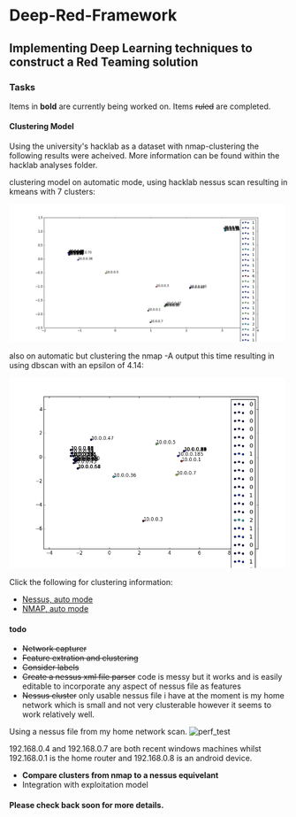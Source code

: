 # Deep-Red-Framework

## Implementing Deep Learning techniques to construct a Red Teaming solution

### Tasks

Items in __bold__ are currently being worked on.
Items ~~ruled~~ are completed.

#### Clustering Model

Using the university's hacklab as a dataset with nmap-clustering the following results were acheived. 
More information can be found within the hacklab analyses folder.

clustering model on automatic mode, using hacklab nessus scan resulting in kmeans with 7 clusters:

<img src="/hacklab analyses/hacklab_nessus_kmeans_7c.png" width="500">

also on automatic but clustering the nmap -A output this time resulting in using dbscan with an epsilon of 4.14:

<img src="/hacklab analyses/hacklab_nmap_auto_dbscan_ep4.png" width="500">

Click the following for clustering information:

* [Nessus, auto mode](/hacklab%20analyses/hacklab_nessus_kmeans_7c.txt) 
* [NMAP, auto mode](/hacklab%20analyses/hacklab_nmap_dbscan_ep4.txt) 

#### todo

* ~~Network capturer~~
* ~~Feature extration and clustering~~
* ~~Consider labels~~
* ~~Create a nessus xml file parser~~ code is messy but it works and is easily editable to incorporate any aspect of nessus file as features
* ~~Nessus cluster~~ only usable nessus file i have at the moment is my home network which is small and not very clusterable however it seems to work relatively well.

Using a nessus file from my home network scan.
![perf_test](https://s13.postimg.org/xtrm6cehz/nessus_home_agglo_3c.png)

192.168.0.4 and 192.168.0.7 are both recent windows machines whilst 192.168.0.1 is the home router and 192.168.0.8 is an android device.

* __Compare clusters from nmap to a nessus equivelant__
* Integration with exploitation model



#### Please check back soon for more details.

